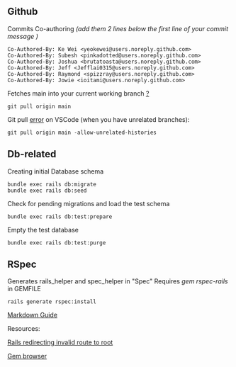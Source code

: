 ## Github

Commits Co-authoring _(add them 2 lines below the first line of your commit message )_

    Co-Authored-By: Ke Wei <yeokewei@users.noreply.github.com>
    Co-Authored-By: Subesh <pinkadotted@users.noreply.github.com>
    Co-Authored-By: Joshua <brutatoasta@users.noreply.github.com>
    Co-Authored-By: Jeff <Jefflai0315@users.noreply.github.com>    
    Co-Authored-By: Raymond <spizzray@users.noreply.github.com>  
    Co-Authored-By: Jowie <ioitami@users.noreply.github.com>  

Fetches main into your current working branch [?](https://stackoverflow.com/questions/52108832/what-is-the-difference-between-git-pull-and-git-pull-origin-master)

    git pull origin main


Git pull [error](https://www.datree.io/resources/git-error-fatal-refusing-to-merge-unrelated-histories) on VSCode (when you have unrelated branches):

    git pull origin main -allow-unrelated-histories


## Db-related

Creating initial Database schema

    bundle exec rails db:migrate
    bundle exec rails db:seed

Check for pending migrations and load the test schema

    bundle exec rails db:test:prepare

Empty the test database

    bundle exec rails db:test:purge

## RSpec
Generates rails_helper and spec_helper in "Spec"
Requires *gem rspec-rails* in GEMFILE

    rails generate rspec:install



[Markdown Guide](https://agea.github.io/tutorial.md/)



Resources:

[Rails redirecting invalid route to root](https://stackoverflow.com/questions/6548928/rails-redirecting-invalid-route-to-root)

[Gem browser](https://github.com/fnando/browser)
